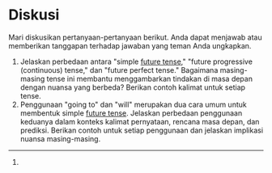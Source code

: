 # Diskusi
Mari diskusikan pertanyaan-pertanyaan berikut. Anda dapat menjawab atau memberikan tanggapan terhadap jawaban yang teman Anda ungkapkan.

1. Jelaskan perbedaan antara "simple [future tense](https://elearning.ut.ac.id/mod/resource/view.php?id=16872690 "Future Tense")," "future progressive (continuous) tense," dan "future perfect tense." Bagaimana masing-masing tense ini membantu menggambarkan tindakan di masa depan dengan nuansa yang berbeda? Berikan contoh kalimat untuk setiap tense.
2. Penggunaan "going to" dan "will" merupakan dua cara umum untuk membentuk simple [future tense](https://elearning.ut.ac.id/mod/resource/view.php?id=16872690 "Future Tense"). Jelaskan perbedaan penggunaan keduanya dalam konteks kalimat pernyataan, rencana masa depan, dan prediksi. Berikan contoh untuk setiap penggunaan dan jelaskan implikasi nuansa masing-masing.
___
1. 